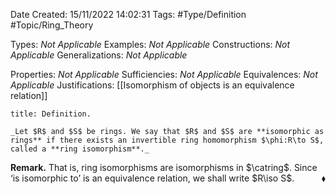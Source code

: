 <div class="topSpace"></div>

Date Created: 15/11/2022 14:02:31
Tags: #Type/Definition #Topic/Ring_Theory

Types: _Not Applicable_
Examples: _Not Applicable_
Constructions: _Not Applicable_
Generalizations: _Not Applicable_

Properties: _Not Applicable_
Sufficiencies: _Not Applicable_
Equivalences: _Not Applicable_
Justifications: [[Isomorphism of objects is an equivalence relation]]

``` ad-Definition
title: Definition.

_Let $R$ and $S$ be rings. We say that $R$ and $S$ are **isomorphic as rings** if there exists an invertible ring homomorphism $\phi:R\to S$, called a **ring isomorphism**._

```

**Remark.** That is, ring isomorphisms are isomorphisms in $\catring$. Since $\textrm{`}$is isomorphic to$\textrm{'}$ is an equivalence relation, we shall write $R\iso S$.<span style="float:right;">$\blacklozenge$</span>
